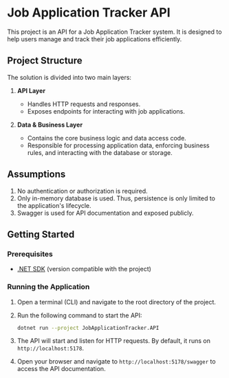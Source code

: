 # Job Application Tracker API

This project is an API for a Job Application Tracker system. It is designed to help users manage and track their job applications efficiently.

## Project Structure

The solution is divided into two main layers:

1. **API Layer**
   - Handles HTTP requests and responses.
   - Exposes endpoints for interacting with job applications.

2. **Data & Business Layer**
   - Contains the core business logic and data access code.
   - Responsible for processing application data, enforcing business rules, and interacting with the database or storage.

## Assumptions

1. No authentication or authorization is required.
2. Only in-memory database is used. Thus, persistence is only limited to the application's lifecycle.
3. Swagger is used for API documentation and exposed publicly.


## Getting Started

### Prerequisites
- [.NET SDK](https://dotnet.microsoft.com/download) (version compatible with the project)

### Running the Application

1. Open a terminal (CLI) and navigate to the root directory of the project.
2. Run the following command to start the API:

   ```bash
   dotnet run --project JobApplicationTracker.API
   ```

3. The API will start and listen for HTTP requests. By default, it runs on `http://localhost:5178`.

4. Open your browser and navigate to `http://localhost:5178/swagger` to access the API documentation.
